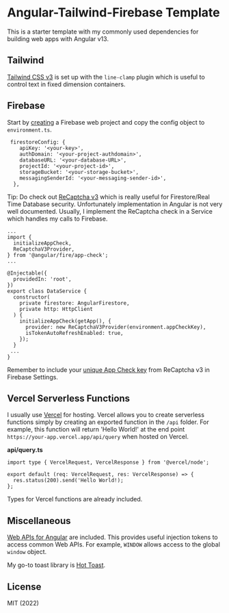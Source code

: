 # Angular-Tailwind-Firebase Template

This is a starter template with my commonly used dependencies for building web apps with Angular v13.

## Tailwind

[Tailwind CSS v3](https://tailwindcss.com) is set up with the `line-clamp` plugin which is useful to control text in fixed dimension containers.

## Firebase

Start by [creating](https://firebase.com) a Firebase web project and copy the config object to `environment.ts`.

```
 firestoreConfig: {
    apiKey: '<your-key>',
    authDomain: '<your-project-authdomain>',
    databaseURL: '<your-database-URL>',
    projectId: '<your-project-id>',
    storageBucket: '<your-storage-bucket>',
    messagingSenderId: '<your-messaging-sender-id>',
  },
 ```
 
Tip: Do check out [ReCaptcha v3](https://www.google.com/recaptcha/about) which is really useful for Firestore/Real Time Database security. Unfortunately implementation in Angular is not very well documented. Usually, I implement the ReCaptcha check in a Service which handles my calls to Firebase.

```
...
import {
  initializeAppCheck,
  ReCaptchaV3Provider,
} from '@angular/fire/app-check';
...

@Injectable({
  providedIn: 'root',
})
export class DataService {
  constructor(
    private firestore: AngularFirestore,
    private http: HttpClient
  ) {
    initializeAppCheck(getApp(), {
      provider: new ReCaptchaV3Provider(environment.appCheckKey),
      isTokenAutoRefreshEnabled: true,
    });
  }
 ...
}
```

Remember to include your [unique App Check key](https://firebase.google.com/docs/app-check/web/recaptcha-provider) from ReCaptcha v3 in Firebase Settings.

## Vercel Serverless Functions

I usually use [Vercel](https://vercel.com) for hosting. Vercel allows you to create serverless functions simply by creating an exported function in the `/api` folder. For example, this function will return 'Hello World!' at the end point `https://your-app.vercel.app/api/query` when hosted on Vercel.

<b>api/query.ts</b>
```
import type { VercelRequest, VercelResponse } from '@vercel/node';

export default (req: VercelRequest, res: VercelResponse) => {
  res.status(200).send('Hello World!);
};
```

Types for Vercel functions are already included.

## Miscellaneous

[Web APIs for Angular](https://github.com/ng-web-apis/common) are included. This provides useful injection tokens to access common Web APIs. For example, `WINDOW` allows access to the global `window` object.

My go-to toast library is [Hot Toast](https://github.com/ngneat/hot-toast).

## License
MIT (2022)
